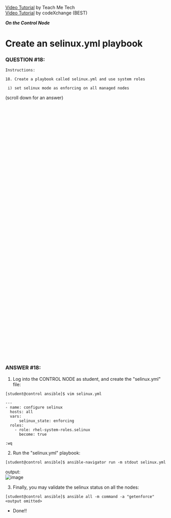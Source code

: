 <a href="https://www.youtube.com/watch?v=7fb98SMGOcw&list=PLYB6dfdhWDePZf4fd4YgGGtSX_vHKv5vz&index=9">Video Tutorial</a> by Teach Me Tech \
<a href="https://www.youtube.com/watch?v=2u1eNdrGhjE&list=PLL_setXLS0tiYMipvQI4oUGkJwhOhn42J&index=18">Video Tutorial</a> by codeXchange (BEST)

***On the Control Node***

# Create an selinux.yml playbook
### QUESTION #18:
```
Instructions:

18. Create a playbook called selinux.yml and use system roles

 i) set selinux mode as enforcing on all managed nodes
```

(scroll down for an answer)
<br/><br/><br/><br/><br/><br/><br/><br/><br/><br/><br/><br/><br/><br/><br/><br/><br/><br/><br/><br/><br/><br/><br/><br/>
<br/><br/><br/><br/><br/><br/><br/><br/><br/><br/><br/><br/><br/><br/><br/><br/><br/><br/><br/><br/><br/><br/><br/><br/>

### ANSWER #18:
1) Log into the CONTROL NODE as student, and create the "selinux.yml" file:
```
[student@control ansible]$ vim selinux.yml

---
- name: configure selinux
  hosts: all
  vars:
      selinux_state: enforcing
  roles:
    - role: rhel-system-roles.selinux
      become: true

:wq
```

2) Run the "selinux.yml" playbook:
```
[student@control ansible]$ ansible-navigator run -m stdout selinux.yml
```
output: \
![image](https://github.com/user-attachments/assets/7159724d-26e6-452b-87a1-333c4fc77023)

3) Finally, you may validate the selinux status on all the nodes:
```
[student@control ansible]$ ansible all -m command -a "getenforce"
<output omitted>
```

* Done!!

